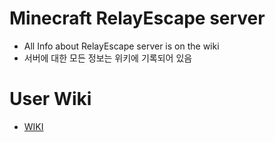 # Minecraft RelayEscape server  
- All Info about RelayEscape server is on the wiki  
- 서버에 대한 모든 정보는 위키에 기록되어 있음

# User Wiki
- [WIKI](https://github.com/worldbiomusic/RelayEscape/wiki)

